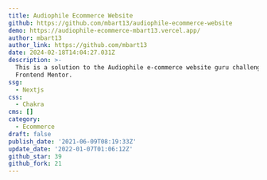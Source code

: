 ```yaml
---
title: Audiophile Ecommerce Website
github: https://github.com/mbart13/audiophile-ecommerce-website
demo: https://audiophile-ecommerce-mbart13.vercel.app/
author: mbart13
author_link: https://github.com/mbart13
date: 2024-02-18T14:04:27.031Z
description: >-
  This is a solution to the Audiophile e-commerce website guru challenge on
  Frontend Mentor.
ssg:
  - Nextjs
css:
  - Chakra
cms: []
category:
  - Ecommerce
draft: false
publish_date: '2021-06-09T08:19:33Z'
update_date: '2022-01-07T01:06:12Z'
github_star: 39
github_fork: 21
---
```

